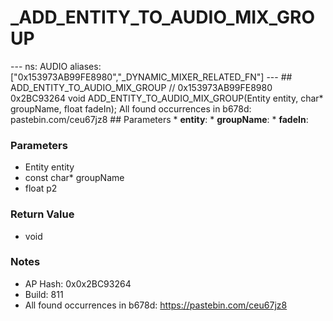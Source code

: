 # _ADD_ENTITY_TO_AUDIO_MIX_GROUP

--- ns: AUDIO aliases: ["0x153973AB99FE8980","_DYNAMIC_MIXER_RELATED_FN"] --- ## ADD_ENTITY_TO_AUDIO_MIX_GROUP  // 0x153973AB99FE8980 0x2BC93264 void ADD_ENTITY_TO_AUDIO_MIX_GROUP(Entity entity, char* groupName, float fadeIn);  All found occurrences in b678d: pastebin.com/ceu67jz8  ## Parameters * **entity**: * **groupName**: * **fadeIn**:

### Parameters
* Entity entity
* const char* groupName
* float p2

### Return Value
* void

### Notes
* AP Hash: 0x0x2BC93264
* Build: 811
* All found occurrences in b678d:
https://pastebin.com/ceu67jz8

